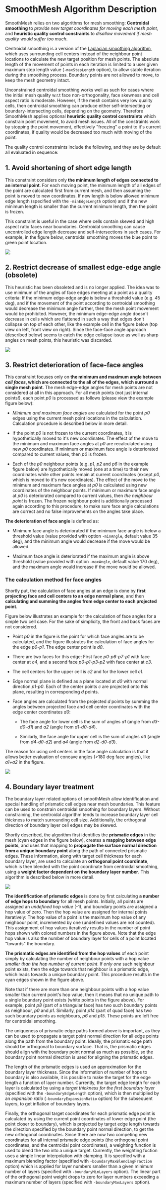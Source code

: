 # SmoothMesh Algorithm Description

SmoothMesh relies on two algorithms for mesh smoothing: **Centroidal
smoothing** to *provide new target coordinates for moving each mesh
point*, and **heuristic quality control constraints** to *disallow movement if
mesh quality would suffer too much*.

Centroidal smoothing is a version of the
[Laplacian smoothing algorithm](https://en.wikipedia.org/wiki/Laplacian_smoothing),
which uses surrounding cell centers instead of the neighbour point
locations to calculate the new target position for mesh points. The
absolute length of the movement of points in each iteration is limited
to a user given maximum step length value (`-maxStepLength` option),
to allow stable iteration during the smoothing process. Boundary
points are not allowed to move, to keep the mesh geometry intact.

Unconstrained centroidal smoothing works well as such for cases where
the initial mesh quality w.r.t face non-orthogonality, face skewness
and cell aspect ratio is moderate. However, if the mesh contains
very low quality cells, then centroidal smoothing can produce either
self-intersecting or boundary-intersecting cells, depending on
the geometry. Therefore SmoothMesh applies optional
**heuristic quality control constraints** which constrain
point movement, to avoid mesh issues. All of the constraints
work by stopping the point movement, effectively "freezing" a point to
it's current coordinates, if quality would be decreased too much with
moving of the point.

The quality control constraints include the following, and they are by default
all evaluated in sequence:

## 1. Avoid shortening of short edge length

This constraint considers only **the minimum length of edges connected
to an internal point**. For each moving point, the minimum length of
all edges of the point are calculated first from current mesh, and
then assuming the point is moved to new coordinates. If new length is
below allowed minimum edge length (specified with the `-minEdgeLength`
option) and if the new minimum length is smaller than the current
minimum length, then the point is frozen.

This constraint is useful in the case where cells contain skewed and
high aspect ratio faces near boundaries. Centroidal smoothing can
cause uncontrolled edge length decrease and self-intersections in such
cases. For example, in the figure below, centroidal smoothing moves
the blue point to green point location.

<p align="left"><img src="images/base_mesh_with_problematic_vertex.png"></p>


## 2. Restrict decrease of smallest edge-edge angle (obsolete)

This heuristic has been obsoleted and is no longer applied. The idea
was to use minimum of the angles of face edges meeting at a point as a
quality criteria: If the minimum edge-edge angle is below a threshold
value (e.g. 45 deg), and if the movement of the point according to
centroidal smoothing would decrease the minimum angle further, then
the mesh point movement would be prohibited. However, the minimum
edge-edge angle doesn't decrease in cells which are flattened in such
a way that edges don't collapse on top of each other, like the example
cell in the figure below (top view on left, front view on right).
Since the face-face angle approach (described below) seems to catch the
edge collapse issue as well as sharp angles on mesh points, this
heuristic was discarded.

<p align="left"><img src="images/flat_cell.png"></p>


## 3. Restrict deterioration of face-face angles

This constraint focuses only on **the minimum and maximum angle
between _cell faces_, which are connected to the all of the edges,
which surround a single mesh point**. The mesh edge-edge angles for
mesh points are not considered at all in this approach. For all mesh
points (not just internal points!), each point *p0* is processed as
follows (please view the example figure below):

- *Minimum and maximum face angles* are calculated for the point *p0* edges
  using the current mesh point locations in the
  calculation. Calculation procedure is described below in more
  detail.

- If the point *p0* is not frozen to the current coordinates,
  it is hypothetically moved to it's new
  coordinates. The effect of the move to the minimum and maximum face
  angles at *p0* are recalculated using new *p0* coordinates. If minimum
  or maximum face angle is deteriorated compared to current values,
  then *p0* is frozen.

- Each of the *p0* neighbour points (e.g. *p1*, *p2* and *p6* in the
  example figure below) are hypothetically moved (one at a time) to
  their new coordinates while other points remain at current
  coordinates (except *p0*, which is moved to it's new coordinates). The
  effect of the move to the minimum and maximum face angles at *p0* is
  calculated using new coordinates of the neighbour points. If minimum
  or maximum face angle at *p0* is deteriorated compared to current
  values, then *the neighbour point* is frozen. The frozen neighbour
  point is additionally processed again according to this procedure,
  to make sure face angle calculations are correct and no false
  improvements on the angles take place.

**The deterioration of face angle** is defined as:

- Minimum face angle is deteriorated if the minimum face angle is
  below a threshold value (value provided with option `-minAngle`,
  default value 35 deg), and the minimum angle would decrease if the
  move would be allowed.

- Maximum face angle is deteriorated if the maximum angle is above
  threshold (value provided with option `-maxAngle`, default value 170
  deg), and the maximum angle would increase if the move would be
  allowed.

### The calculation method for face angles

Shortly put, the calculation of face angles at an edge is done by
**first projecting face and cell centers to an edge normal plane**,
and then **calculating and summing the angles from edge center to each
projected point**.

Figure below illustrates an example for the calculation of face angles
for a simple two cell case. For the sake of simplicity, the front and
back faces are not considered.

- Point *p0* in the figure is the point for which face angles are to
  be calculated, and the figure illustrates the calculation of face
  angles for the edge *p0-p1*. The edge center point is *d0*.

- There are two faces for this edge: First face *p0-p6-p7-p1* with
  face center at *c4*, and a second face *p0-p1-p3-p2* with face center
  at *c3*.

- The cell centers for the upper cell is *c2* and for the lower cell
  *c1*.

- Edge normal plane is defined as a plane located at *d0* with normal
  direction *p1-p0*. Each of the center points *c* are projected onto
  this plane, resulting in corresponding *d* points.

- Face angles are calculated from the projected *d* points by summing
  the angles between projected face and cell center coordinates
  with the edge center coordinates *d0*:

  - The face angle for lower cell is the sum of angles *a1* (angle from
    *d3-d0-d1*) and *a2* (angle from *d1-d0-d4*).

  - Similarly, the face angle for upper cell is the sum of angles *a3* (angle from
    *d4-d0-d2*) and *a4* (angle from *d2-d0-d3*).

The reason for using cell centers in the face angle calculation is
that it allows better evaluation of concave angles (>180 deg face
angles), like *a1+a2* in the figure.

<p align="left"><img src="images/face_angle.png"></p>


## 4. Boundary layer treatment

The boundary layer related options of smoothMesh allow identification
and special handling of prismatic cell edges near mesh
boundaries. This feature can be used to constrain centroidal smoothing
for boundary layers. Without constraining, the centroidal algorithm
tends to increase boundary layer cell thickness to match surrounding
cell size. Additionally, the orthogonal direction of boundary layer
cell edges may be skewed.

Shortly described, the algorithm first identifies the **prismatic
edges** in the mesh (cyan edges in the figure below), creates a
**mapping between edge points**, and uses that mapping to **propagate
the surface normal direction from a unique boundary point** along the
path of connected prismatic edges. These information, along with
target cell thickness for each boundary layer, are used to calculate
an **orthogonal point coordinate**, which is then blended with the
point coordinate from centroidal smoothing, using a **weight factor
dependent on the boundary layer number**. This algorithm is described
below in more detail.

<p align="left"><img src="images/orthogonal_edge_paths.png"></p>

**The identification of prismatic edges** is done by first calculating
**a number of edge hops to boundary** for all mesh points. Initially,
all points are assigned an *undefined hop value* (-1), and boundary points
are assigned a hop value of zero. Then the hop value are assigned for
internal points iteratively: The hop value of a point is the maximum
hop value of any neighbour point, incremented by one (undefined values
are not counted). This assignment of hop values iteratively results in
the number of point hops shown with colored numbers in the figure
above. Note that the edge hop value is also the number of boundary
layer for cells of a point located "towards" the boundary.

**The prismatic edges are identified from the hop values** of each point
simply by calculating the number of neighbour points with a hop value
*smaller than the hop number of current point*. If *only one* such
neighbour point exists, then the edge towards that neighbour is a
prismatic edge, which leads towards a unique boundary
point. This procedure results in the cyan edges shown in the figure
above.

Note that if there are more than one neighbour points with a hop value
smaller than current point's hop value, then it means that no unique
path to a single boundary point exists (white points in the figure
above). For example, point *p8* (part of a triangular face) has two
such boundary points as neighbour, *p0* and *p1*. Similarly, point *p14*
(part of quad face) has two such boundary points as neighbours, *p6* and
*p15*. These points are left free for centroidal smoothing.

The uniqueness of prismatic edge paths formed above is important, as
they can be used to propagate a target point normal direction for all
edge points along the path from the boundary point. Ideally, the
prismatic edge path should be orthogonal to boundary surface. That is,
the prismatic edges should align with the boundary point normal as
much as possible, so the boundary point normal direction is used for
aligning the prismatic edges.

The length of the prismatic edges is used an approximation for the
boundary layer thickness. Since the information of number of hops to
boundary is also available, it is possible to make the target for the
edge length a function of layer number. Currently, the target edge
length for each layer is calculated by using a *target thickness for
the first boundary layer* (specified with the `-boundaryEdgeLength`
option), which is then multiplied by an *expansion ratio*
(`-boundaryExpansionRatio` option) for the subsequent layers, to get
inflation of boundary layers.

Finally, the orthogonal target coordinates for each prismatic edge
point is calculated by using the current point coordinates of lower
edge point (the point closer to boundary), which is projected by
target edge length towards the direction specified by the boundary
point normal direction, to get the new orthogonal coordinates. Since
there are now two competing new coordinates for all internal prismatic
edge points (the orthogonal point coordinates, and the centroidal
point coordinates), a weighting function is used to blend the two into
a unique target. Currently, the weighting fuction uses a simple linear
interpolation with clamping. It is specified with a maximum blending
factor (specified with `-boundaryMaxBlendingFraction` option) which is
applied for layer numbers smaller than a given minimum number of
layers (specified with `-boundaryMinLayers` option). The linear part
of the orthogonal point weight drops to zero for layer numbers
exceeding a maximum number of layers (specified with
`-boundaryMaxLayers` option).
